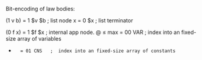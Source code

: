 Bit-encoding of law bodies:

(1 v b) = 1 $v $b  ;  list node
x       = 0 $x     ;  list terminator

(0 f x) = 1 $f $x  ;  internal app node.
@ ≤ max = 00 VAR   ;  index into an fixed-size array of variables
*       = 01 CNS   ;  index into an fixed-size array of constants
